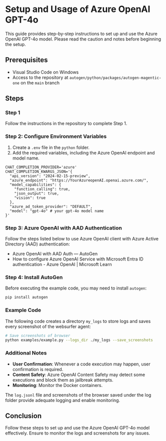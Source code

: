 
# Setup and Usage of Azure OpenAI GPT-4o

This guide provides step-by-step instructions to set up and use the Azure OpenAI GPT-4o model. Please read the caution and notes before beginning the setup.

## Prerequisites

- Visual Studio Code on Windows
- Access to the repository at `autogen/python/packages/autogen-magentic-one` on the `main` branch

## Steps

### Step 1

Follow the instructions in the repository to complete Step 1.

### Step 2: Configure Environment Variables

1. Create a `.env` file in the `python` folder.
2. Add the required variables, including the Azure OpenAI endpoint and model name.

```env
CHAT_COMPLETION_PROVIDER='azure'
CHAT_COMPLETION_KWARGS_JSON='{
  "api_version": "2024-02-15-preview",
  "azure_endpoint": "https://YourAzureopenAI.openai.azure.com/",
  "model_capabilities": {
    "function_calling": true,
    "json_output": true,
    "vision": true
  },
  "azure_ad_token_provider": "DEFAULT",
  "model": "gpt-4o" # your gpt-4o model name
}'
```

### Step 3: Azure OpenAI with AAD Authentication

Follow the steps listed below to use Azure OpenAI client with Azure Active Directory (AAD) authentication:

- Azure OpenAI with AAD Auth — AutoGen
- How to configure Azure OpenAI Service with Microsoft Entra ID authentication - Azure OpenAI | Microsoft Learn

### Step 4: Install AutoGen

Before executing the example code, you may need to install `autogen`:

```bash
pip install autogen
```

### Example Code

The following code creates a directory `my_logs` to store logs and saves every screenshot of the websurfer agent:

```bash
# Save screenshots of browser
python examples/example.py --logs_dir ./my_logs --save_screenshots
```

### Additional Notes

- **User Confirmation**: Whenever a code execution may happen, user confirmation is required.
- **Content Safety**: Azure OpenAI Content Safety may detect some executions and block them as jailbreak attempts.
- **Monitoring**: Monitor the Docker containers.

The `log.jsonl` file and screenshots of the browser saved under the log folder provide adequate logging and enable monitoring.

## Conclusion

Follow these steps to set up and use the Azure OpenAI GPT-4o model effectively. Ensure to monitor the logs and screenshots for any issues.
